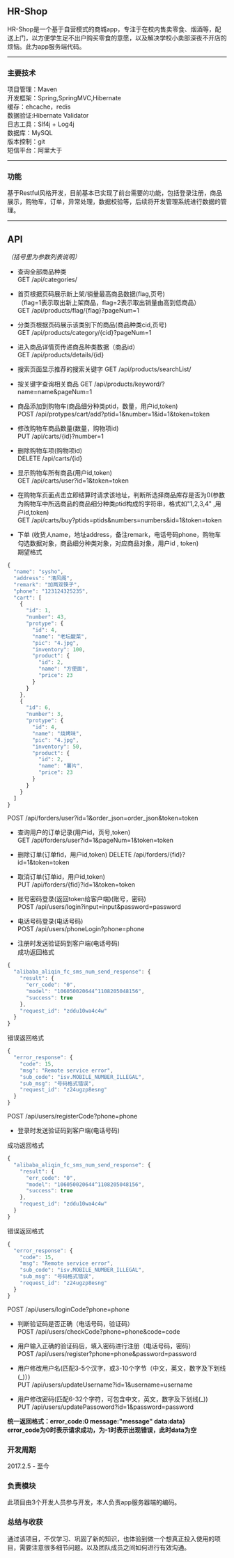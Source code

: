 ﻿##  HR-Shop

HR-Shop是一个基于自营模式的商城app，专注于在校内售卖零食、烟酒等，配送上门，以方便学生足不出户购买零食的意愿，以及解决学校小卖部深夜不开店的烦恼。此为app服务端代码。

-----
### 主要技术

项目管理：Maven  
开发框架：Spring,SpringMVC,Hibernate  
缓存：ehcache，redis   
数据验证:Hibernate Validator  
日志工具：Slf4j + Log4j  
数据库：MySQL  
版本控制：git  
短信平台：阿里大于

-----
### 功能
基于Restful风格开发，目前基本已实现了前台需要的功能，包括登录注册，商品展示，购物车，订单，异常处理，数据校验等，后续将开发管理系统进行数据的管理。

-----
## API

_（括号里为参数列表说明）_

* 查询全部商品种类  
GET  /api/categories/ 

* 首页根据页码展示新上架/销量最高商品数据(flag,页号)    
（flag=1表示取出新上架商品，flag=2表示取出销量由高到低商品）  
GET /api/products/flag/{flag}?pageNum=1 

* 分类页根据页码展示该类别下的商品(商品种类cid,页号)  
GET /api/products/category/{cid}?pageNum=1  

* 进入商品详情页传递商品种类数据（商品id）  
GET /api/products/details/{id}    

* 搜索页面显示推荐的搜索关键字
GET /api/products/searchList/

* 按关键字查询相关商品
GET /api/products/keyword/?name=name&pageNum=1 

* 商品添加到购物车(商品细分种类ptid，数量，用户id,token)  
POST /api/protypes/cart/add?ptid=1&number=1&id=1&token=token  

* 修改购物车商品数量(数量，购物项id)  
PUT /api/carts/{id}?number=1

* 删除购物车项(购物项id)  
DELETE /api/carts/{id}

* 显示购物车所有商品(用户id,token)  
GET /api/carts/user?id=1&token=token  

* 在购物车页面点击立即结算时请求该地址，判断所选择商品库存是否为0(参数为购物车中所选商品的商品细分种类ptid构成的字符串，格式如"1,2,3,4"  ,用户id,token)  
GET /api/carts/buy?ptids=ptids&numbers=numbers&id=1&token=token

* 下单  (收货人name，地址address，备注remark，电话号码phone，购物车勾选数据对象，商品细分种类对象，对应商品对象，用户id , token)  
期望格式
```javascript
{
  "name": "sysho",
  "address": "清风阁",
  "remark": "加两双筷子",
  "phone": "123124325235",
  "cart": [
    {
      "id": 1,
      "number": 43,
      "protype": {
        "id": 4,
        "name": "老坛酸菜",
        "pic": "4.jpg",
        "inventory": 100,
        "product": {
          "id": 2,
          "name": "方便面",
          "price": 23
        }
      }
    },
    {
      "id": 6,
      "number": 3,
      "protype": {
        "id": 4,
        "name": "烧烤味",
        "pic": "4.jpg",
        "inventory": 50,
        "product": {
          "id": 2,
          "name": "薯片",
          "price": 23
        }
      }
    }
  ]
}
```    
POST /api/forders/user?id=1&order_json=order_json&token=token  

* 查询用户的订单记录(用户id，页号,token)  
GET /api/forders/user?id=1&pageNum=1&token=token

* 删除订单(订单fid，用户id,token)
DELETE /api/forders/{fid}?id=1&token=token  

* 取消订单(订单id，用户id,token)  
PUT /api/forders/{fid}?id=1&token=token  

* 账号密码登录(返回token给客户端)(账号，密码)  
POST /api/users/login?input=input&password=password

* 电话号码登录(电话号码)  
POST /api/users/phoneLogin?phone=phone

* 注册时发送验证码到客户端(电话号码)  
成功返回格式
```javascript 
{
  "alibaba_aliqin_fc_sms_num_send_response": {
    "result": {
      "err_code": "0",
      "model": "106050020644^1108205048156",
      "success": true
    },
    "request_id": "zddu10wa4c4w"
  }
}  
``` 
错误返回格式 
```javascript 
{
  "error_response": {
    "code": 15,
    "msg": "Remote service error",
    "sub_code": "isv.MOBILE_NUMBER_ILLEGAL",
    "sub_msg": "号码格式错误",
    "request_id": "z24ugzp8esng"
  }
}
```  
POST /api/users/registerCode?phone=phone

* 登录时发送验证码到客户端(电话号码)  
  
成功返回格式  
```javascript 
{
  "alibaba_aliqin_fc_sms_num_send_response": {
    "result": {
      "err_code": "0",
      "model": "106050020644^1108205048156",
      "success": true
    },
    "request_id": "zddu10wa4c4w"
  }
}  
``` 
错误返回格式  
```javascript 
{
  "error_response": {
    "code": 15,
    "msg": "Remote service error",
    "sub_code": "isv.MOBILE_NUMBER_ILLEGAL",
    "sub_msg": "号码格式错误",
    "request_id": "z24ugzp8esng"
  }
}
```  
POST /api/users/loginCode?phone=phone

* 判断验证码是否正确（电话号码，验证码）  
POST /api/users/checkCode?phone=phone&code=code

* 用户输入正确的验证码后，填入密码进行注册（电话号码，密码）  
POST /api/users/register?phone=phone&password=password

* 用户修改用户名(匹配3-5个汉字，或3-10个字节（中文，英文，数字及下划线(_)）)  
PUT /api/users/updateUsername?id=1&username=username

* 用户修改密码(匹配6-32个字符，可包含中文，英文，数字及下划线(_))  
PUT /api/users/updatePassoword?id=1&password=password

**统一返回格式：error_code:0  message:"message" data:data}  
error_code为0时表示请求成功，为-1时表示出现错误，此时data为空** 


### 开发周期
2017.2.5 - 至今

### 负责模块
此项目由3个开发人员参与开发，本人负责app服务器端的编码。
### 总结与收获
通过该项目，不仅学习、巩固了新的知识，也体验到做一个想真正投入使用的项目，需要注意很多细节问题。以及团队成员之间如何进行有效沟通。

